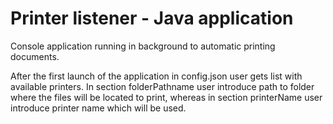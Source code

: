 # Printer listener - Java application

Console application running in background to automatic printing documents.

After the first launch of the application in config.json user gets list with available printers. In section folderPathname user introduce path to folder where the files will be located to print, whereas in section printerName user introduce printer name which will be used.
